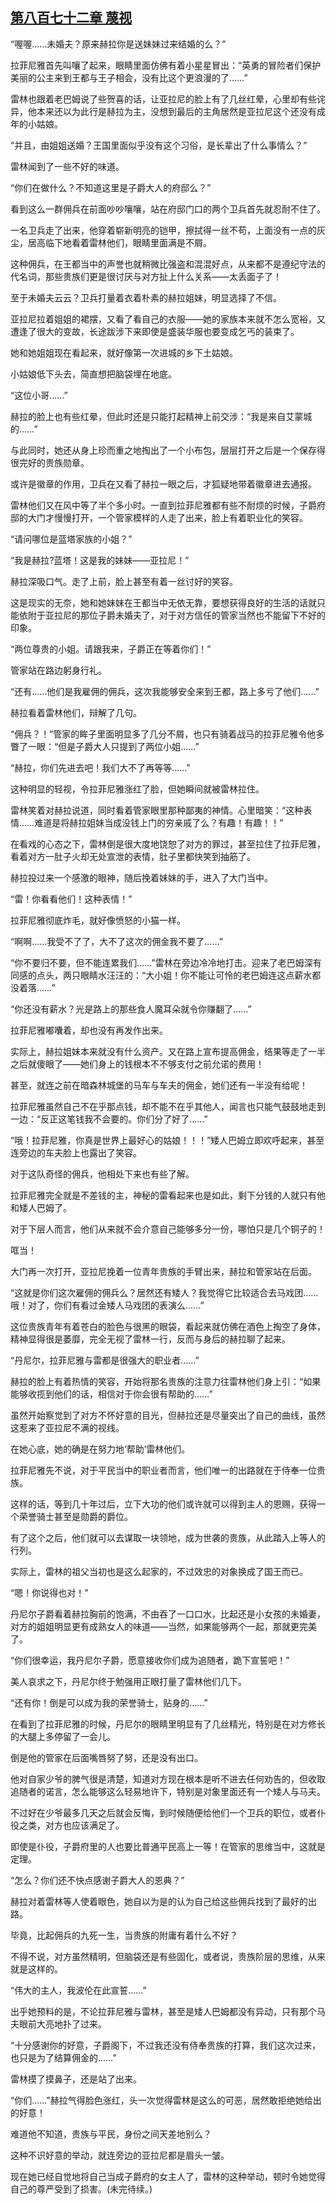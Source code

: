## [第八百七十二章 蔑视](https://www.xxbiquge.com/11_11222/9022877.html)


  “喔喔……未婚夫？原来赫拉你是送妹妹过来结婚的么？”

  拉菲尼雅首先叫嚷了起来，眼睛里面仿佛有着小星星冒出：“英勇的冒险者们保护美丽的公主来到王都与王子相会，没有比这个更浪漫的了……”

  雷林也跟着老巴姆说了些贺喜的话，让亚拉尼的脸上有了几丝红晕，心里却有些诧异，他本来还以为此行是赫拉为主，没想到最后的主角居然是亚拉尼这个还没有成年的小姑娘。

  “并且，由姐姐送婚？王国里面似乎没有这个习俗，是长辈出了什么事情么？”

  雷林闻到了一些不好的味道。

  “你们在做什么？不知道这里是子爵大人的府邸么？”

  看到这么一群佣兵在前面吵吵嚷嚷，站在府邸门口的两个卫兵首先就忍耐不住了。

  一名卫兵走了出来，他穿着崭新明亮的铠甲，擦拭得一丝不苟，上面没有一点的灰尘，居高临下地看着雷林他们，眼睛里面满是不屑。

  这种佣兵，在王都当中的声誉也就稍微比强盗和混混好点，从来都不是遵纪守法的代名词，那些贵族们更是很讨厌与对方扯上什么关系——太丢面子了！

  至于未婚夫云云？卫兵打量着衣着朴素的赫拉姐妹，明显选择了不信。

  亚拉尼拉着姐姐的裙摆，又看了看自己的衣服——她的家族本来就不怎么宽裕，又遭逢了很大的变故，长途跋涉下来即使是盛装华服也要变成乞丐的装束了。

  她和她姐姐现在看起来，就好像第一次进城的乡下土姑娘。

  小姑娘低下头去，简直想把脑袋埋在地底。

  “这位小哥……”

  赫拉的脸上也有些红晕，但此时还是只能打起精神上前交涉：“我是来自艾蒙城的……”

  与此同时，她还从身上珍而重之地掏出了一个小布包，层层打开之后是一个保存得很完好的贵族勋章。

  或许是徽章的作用，卫兵在又看了赫拉一眼之后，才狐疑地带着徽章进去通报。

  雷林他们又在风中等了半个多小时。一直到拉菲尼雅都有些不耐烦的时候，子爵府邸的大门才慢慢打开，一个管家模样的人走了出来，脸上有着职业化的笑容。

  “请问哪位是蓝塔家族的小姐？”

  “我是赫拉?蓝塔！这是我的妹妹——亚拉尼！”

  赫拉深吸口气。走了上前，脸上甚至有着一丝讨好的笑容。

  这是现实的无奈，她和她妹妹在王都当中无依无靠，要想获得良好的生活的话就只能依附于亚拉尼的那位子爵未婚夫了，对于对方信任的管家当然也不能留下不好的印象。

  “两位尊贵的小姐。请跟我来，子爵正在等着你们！”

  管家站在路边躬身行礼。

  “还有……他们是我雇佣的佣兵，这次我能够安全来到王都，路上多亏了他们……”

  赫拉看着雷林他们，辩解了几句。

  “佣兵？！”管家的眸子里面明显多了几分不屑，也只有骑着战马的拉菲尼雅令他多瞥了一眼：“但是子爵大人只提到了两位小姐……”

  “赫拉，你们先进去吧！我们大不了再等等……”

  这种明显的轻视，令拉菲尼雅涨红了脸，但她瞬间就被雷林拉住。

  雷林笑着对赫拉说道，同时看着管家眼里那种鄙夷的神情。心里暗笑：“这种表情……难道是将赫拉姐妹当成没钱上门的穷亲戚了么？有趣！有趣！！”

  在看戏的心态之下，雷林倒是很大度地饶恕了对方的罪过，甚至拉住了拉菲尼雅，看着对方一肚子火却无处宣泄的表情，肚子里都快笑到抽筋了。

  赫拉投过来一个感激的眼神，随后挽着妹妹的手，进入了大门当中。

  “雷！你看看他们！这种表情！”

  拉菲尼雅彻底炸毛，就好像愤怒的小猫一样。

  “啊啊……我受不了了，大不了这次的佣金我不要了……”

  “你不要归不要，但不能连累我们……”雷林在旁边冷冷地打击。迎来了老巴姆深有同感的点头，两只眼睛水汪汪的：“大小姐！你不能让可怜的老巴姆连这点薪水都没着落……”

  “你还没有薪水？光是路上的那些食人魔耳朵就令你赚翻了……”

  拉菲尼雅嘟囔着，却也没有再发作出来。

  实际上，赫拉姐妹本来就没有什么资产。又在路上宣布提高佣金，结果等走了一半之后就傻眼了——她们身上的钱根本不不够支付之前允诺的费用！

  甚至，就连之前在暗森林城堡的马车与车夫的佣金，她们还有一半没有给呢！

  拉菲尼雅虽然自己不在乎那点钱，却不能不在乎其他人，闻言也只能气鼓鼓地走到一边：“反正这笔钱我不会要的。你们分了好了……”

  “哦！拉菲尼雅，你真是世界上最好心的姑娘！！！”矮人巴姆立即欢呼起来，甚至连旁边的车夫脸上也露出了笑容。

  对于这队奇怪的佣兵，他相处下来也有些了解。

  拉菲尼雅完全就是不差钱的主，神秘的雷看起来也是如此，剩下分钱的人就只有他和矮人巴姆了。

  对于下层人而言，他们从来就不会介意自己能够多分一份，哪怕只是几个铜子的！

  哐当！

  大门再一次打开，亚拉尼挽着一位青年贵族的手臂出来，赫拉和管家站在后面。

  “这就是你们这次雇佣的佣兵么？居然还有矮人？我觉得它比较适合去马戏团……哦！对了，你们有看过金矮人马戏团的表演么……”

  这位贵族青年有着苍白的脸色与很黑的眼袋，看起来就仿佛在酒色上掏空了身体，精神显得很是萎靡，完全无视了雷林一行，反而与身后的赫拉聊了起来。

  “丹尼尔，拉菲尼雅与雷都是很强大的职业者……”

  赫拉的脸上有着热情的笑容，开始将那名贵族的注意力往雷林他们身上引：“如果能够收揽到他们的话，相信对于你会很有帮助的……”

  虽然开始察觉到了对方不怀好意的目光，但赫拉还是尽量突出了自己的曲线，虽然这惹来了亚拉尼不满的视线。

  在她心底，她的确是在努力地‘帮助’雷林他们。

  拉菲尼雅先不说，对于平民当中的职业者而言，他们唯一的出路就在于侍奉一位贵族。

  这样的话，等到几十年过后，立下大功的他们或许就可以得到主人的恩赐，获得一个荣誉骑士甚至是勋爵的爵位。

  有了这个之后，他们就可以去谋取一块领地，成为世袭的贵族，从此踏入上等人的行列。

  实际上，雷林的祖父当初也是这么起家的，不过效忠的对象换成了国王而已。

  “嗯！你说得也对！”

  丹尼尔子爵看着赫拉胸前的饱满，不由吞了一口口水，比起还是小女孩的未婚妻，对方的姐姐明显更有成熟女人的味道——当然，如果能够两个一起，那就更完美了。

  “你们很幸运，我丹尼尔子爵，愿意接收你们成为追随者，跪下宣誓吧！”

  美人哀求之下，丹尼尔终于勉强用正眼打量了雷林他们几下。

  “还有你！倒是可以成为我的荣誉骑士，贴身的……”

  在看到了拉菲尼雅的时候，丹尼尔的眼睛里明显有了几丝精光，特别是在对方修长的大腿上多停留了一会儿。

  倒是他的管家在后面嘴唇努了努，还是没有出口。

  他对自家少爷的脾气很是清楚，知道对方现在根本是听不进去任何劝告的，但收取追随者的诺言，怎么能够这么轻易地许下，特别是对象里面还有一个矮人与马夫。

  不过好在少爷最多几天之后就会反悔，到时候随便给他们一个卫兵的职位，或者仆役之类，对方也应该满足了。

  即使是仆役，子爵府里的人也要比普通平民高上一等！在管家的思维当中，这就是定理。

  “怎么？你们还不快点感谢子爵大人的恩典？”

  赫拉对着雷林等人使着眼色，她自以为是的认为自己给这些佣兵找到了最好的出路。

  毕竟，比起佣兵的九死一生，当贵族的附庸有着什么不好？

  不得不说，对方虽然精明，但脑袋还是有些固化，或者说，贵族阶层的思维，从来就是这样的。

  “伟大的主人，我波伦在此宣誓……”

  出乎她预料的是，不论拉菲尼雅与雷林，甚至是矮人巴姆都没有异动，只有那个马夫眼前大亮地扑了过来。

  “十分感谢你的好意，子爵阁下，不过我还没有侍奉贵族的打算，我们这次过来，也只是为了结算佣金的……”

  雷林摸了摸鼻子，还是站了出来。

  “你们……”赫拉气得脸色涨红，头一次觉得雷林是这么的可恶，居然敢拒绝她给出的好意！

  难道他不知道，贵族与平民，身份之间天差地别么？

  这种不识好意的举动，就连旁边的亚拉尼都是眉头一皱。

  现在她已经自觉地将自己当成子爵府的女主人了，雷林的这种举动，顿时令她觉得自己的尊严受到了损害。(未完待续。)
